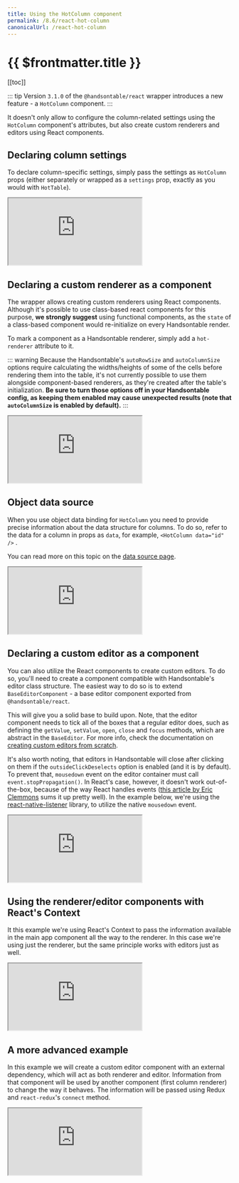 ```yaml
---
title: Using the HotColumn component
permalink: /8.6/react-hot-column
canonicalUrl: /react-hot-column
---
```


# {{ $frontmatter.title }}

[[toc]]

::: tip
Version `3.1.0` of the `@handsontable/react` wrapper introduces a new feature - a `HotColumn` component.
:::

It doesn't only allow to configure the column-related settings using the `HotColumn` component's attributes, but also create custom renderers and editors using React components.

## Declaring column settings

To declare column-specific settings, simply pass the settings as `HotColumn` props (either separately or wrapped as a `settings` prop, exactly as you would with `HotTable`).

<iframe src="https://codesandbox.io/embed/declaring-column-settings-hknvq?fontsize=14" title="Declaring column settings" allow="geolocation; microphone; camera; midi; vr; accelerometer; gyroscope; payment; ambient-light-sensor; encrypted-media; usb" style={{
  width:'100%',
  height: 390,
  border: 0,
  borderRadius: 4,
  overflow: 'hidden',
}} sandbox="allow-modals allow-forms allow-popups allow-scripts allow-same-origin"></iframe>

## Declaring a custom renderer as a component

The wrapper allows creating custom renderers using React components.
Although it's possible to use class-based react components for this purpose, **we strongly suggest** using functional components, as the `state` of a class-based component would re-initialize on every Handsontable render.

To mark a component as a Handsontable renderer, simply add a `hot-renderer` attribute to it.

::: warning
Because the Handsontable's `autoRowSize` and `autoColumnSize` options require calculating the widths/heights of some of the cells before rendering them into the table, it's not currently possible to use them alongside component-based renderers, as they're created after the table's initialization.
**Be sure to turn those options off in your Handsontable config, as keeping them enabled may cause unexpected results (note that `autoColumnSize` is enabled by default).**
:::

<iframe src="https://codesandbox.io/embed/declaring-column-settings-hexfj?fontsize=14" title="Declaring a custom renderer as a component" allow="geolocation; microphone; camera; midi; vr; accelerometer; gyroscope; payment; ambient-light-sensor; encrypted-media; usb" style={{
  width:'100%',
  height: 390,
  border: 0,
  borderRadius: 4,
  overflow: 'hidden',
}} sandbox="allow-modals allow-forms allow-popups allow-scripts allow-same-origin"></iframe>

## Object data source

When you use object data binding for `HotColumn` you need to provide precise information about the data structure for columns. To do so, refer to the data for a column in props as `data`, for example, `<HotColumn data="id" />` .

You can read more on this topic on the [data source page](data-sources.md#page-object.html).

<iframe src="https://codesandbox.io/embed/object-data-source-b9799?fontsize=14&hidenavigation=1&theme=dark" style={{
  width:'100%',
  height: 390,
  border: 0,
  borderRadius: 4,
  overflow: 'hidden',
}} title="Object data source" allow="geolocation; microphone; camera; midi; vr; accelerometer; gyroscope; payment; ambient-light-sensor; encrypted-media; usb" sandbox="allow-modals allow-forms allow-popups allow-scripts allow-same-origin"></iframe>

## Declaring a custom editor as a component

You can also utilize the React components to create custom editors. To do so, you'll need to create a component compatible with Handsontable's editor class structure. The easiest way to do so is to extend `BaseEditorComponent` - a base editor component exported from `@handsontable/react`.

This will give you a solid base to build upon. Note, that the editor component needs to tick all of the boxes that a regular editor does, such as defining the `getValue`, `setValue`, `open`, `close` and `focus` methods, which are abstract in the `BaseEditor`. For more info, check the documentation on [creating custom editors from scratch](cell-editor.md#-selecteditor-creating-editor-from-scratch).

It's also worth noting, that editors in Handsontable will close after clicking on them if the `outsideClickDeselects` option is enabled (and it is by default).
To prevent that, `mousedown` event on the editor container must call `event.stopPropagation()`. In React's case, however, it doesn't work out-of-the-box, because of the way React handles events ([this article by Eric Clemmons](https://medium.com/@ericclemmons/react-event-preventdefault-78c28c950e46) sums it up pretty well). In the example below, we're using the [react-native-listener](https://www.npmjs.com/package/react-native-listener) library, to utilize the native `mousedown` event.

<iframe src="https://codesandbox.io/embed/declaring-a-custom-editor-as-a-component-s1i0k?fontsize=14" title="Declaring a custom editor as a component" allow="geolocation; microphone; camera; midi; vr; accelerometer; gyroscope; payment; ambient-light-sensor; encrypted-media; usb" style={{
  width:'100%',
  height: 390,
  border: 0,
  borderRadius: 4,
  overflow: 'hidden',
}} sandbox="allow-modals allow-forms allow-popups allow-scripts allow-same-origin"></iframe>

## Using the renderer/editor components with React's Context

It this example we're using React's Context to pass the information available in the main app component all the way to the renderer. In this case we're using just the renderer, but the same principle works with editors just as well.

<iframe src="https://codesandbox.io/embed/using-the-renderer-component-with-reacts-context-m1x09?fontsize=14" title="Using the renderer component with React&#039;s Context" allow="geolocation; microphone; camera; midi; vr; accelerometer; gyroscope; payment; ambient-light-sensor; encrypted-media; usb" style={{
  width:'100%',
  height: 390,
  border: 0,
  borderRadius: 4,
  overflow: 'hidden',
}} sandbox="allow-modals allow-forms allow-popups allow-scripts allow-same-origin"></iframe>

## A more advanced example

In this example we will create a custom editor component with an external dependency, which will act as both renderer and editor. Information from that component will be used by another component (first column renderer) to change the way it behaves.
The information will be passed using Redux and `react-redux`'s `connect` method.

<iframe src="https://codesandbox.io/embed/advanced-handsontablereact-implementation-using-hotcolumn-878mz?fontsize=14" title="Advanced @handsontable/react implementation using HotColumn" allow="geolocation; microphone; camera; midi; vr; accelerometer; gyroscope; payment; ambient-light-sensor; encrypted-media; usb" style={{
  width:'100%',
  height: 390,
  border: 0,
  borderRadius: 4,
  overflow: 'hidden',
}} sandbox="allow-modals allow-forms allow-popups allow-scripts allow-same-origin"></iframe>
